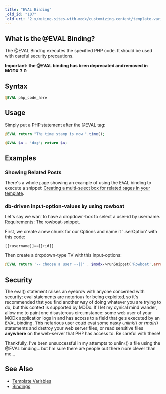 ```yaml
---
title: "EVAL Binding"
_old_id: "107"
_old_uri: "2.x/making-sites-with-modx/customizing-content/template-variables/bindings/eval-binding"
---
```


## What is the @EVAL Binding?

The @EVAL Binding executes the specified PHP code. It should be used with careful security precautions.

**Important: the @EVAL binding has been deprecated and removed in MODX 3.0.**

## Syntax

``` php 
@EVAL php_code_here
```

## Usage

Simply put a PHP statement after the @EVAL tag:

``` php 
@EVAL return "The time stamp is now ".time();
```

 ``` php 
@EVAL $a = 'dog'; return $a;
```

## Examples

### Showing Related Posts

There's a whole page showing an example of using the EVAL binding to execute a snippet: [Creating a multi-select box for related pages in your template](making-sites-with-modx/customizing-content/template-variables/creating-a-multi-select-box-for-related-pages-in-your-template "Creating a multi-select box for related pages in your template").

### db-driven input-option-values by using rowboat

Let's say we want to have a dropdown-box to select a user-id by username. 
Requirements: The rowboat-snippet.

First, we create a new chunk for our Options and name it 'userOption' with this code:

``` php 
[[+username]]==[[+id]]
```

Then create a dropdown-type TV with this input-options:

``` php 
@EVAL return '-- choose a user --||' . $modx->runSnippet('Rowboat',array('table'=>'modx_users','tpl'=>'userOption','outputSeparator'=>'||'));
```

## Security

The eval() statement raises an eyebrow with anyone concerned with security: eval statements are notorious for being exploited, so it's recommended that you find another way of doing whatever you are trying to do, but this context is supported by MODx. If I let my cynical mind wander, allow me to paint one disasterous circumstance: some web user of your MODx application logs in and has access to a field that gets executed by an EVAL binding. This nefarious user could eval some nasty _unlink()_ or _rmdir()_ statements and destroy your web server files, or read sensitive files **anywhere** on the web-server that PHP has access to. Be careful with these!

Thankfully, I've been unsuccessful in my attempts to unlink() a file using the @EVAL binding... but I'm sure there are people out there more clever than me...

## See Also

- [Template Variables](making-sites-with-modx/customizing-content/template-variables "Template Variables")
- [Bindings](making-sites-with-modx/customizing-content/template-variables/bindings "Bindings")